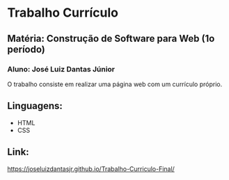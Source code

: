 # Trabalho Currículo
## Matéria: Construção de Software para Web (1o período)
### Aluno: José Luiz Dantas Júnior
O trabalho consiste em realizar uma página web com um currículo próprio.
## Linguagens:
- HTML
- CSS
## Link:
https://joseluizdantasjr.github.io/Trabalho-Curriculo-Final/
